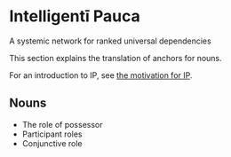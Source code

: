 # Intelligentī Pauca
A systemic network for ranked universal dependencies

This section explains the translation of anchors for nouns.

For an introduction to IP, see [the motivation for IP](IP.md).

## Nouns

- The role of possessor
- Participant roles
- Conjunctive role
